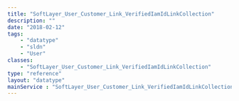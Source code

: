 ```yaml
---
title: "SoftLayer_User_Customer_Link_VerifiedIamIdLinkCollection"
description: ""
date: "2018-02-12"
tags:
    - "datatype"
    - "sldn"
    - "User"
classes:
    - "SoftLayer_User_Customer_Link_VerifiedIamIdLinkCollection"
type: "reference"
layout: "datatype"
mainService : "SoftLayer_User_Customer_Link_VerifiedIamIdLinkCollection"
---
```

